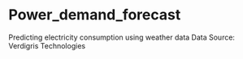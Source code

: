 # Power_demand_forecast
 Predicting  electricity consumption using weather data
 Data Source: Verdigris Technologies
